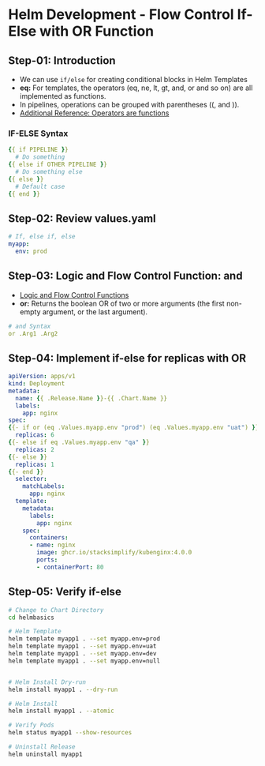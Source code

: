 # Helm Development - Flow Control If-Else with OR Function

## Step-01: Introduction

-  We can use `if/else` for creating conditional blocks in Helm Templates
- **eq:** For templates, the operators (eq, ne, lt, gt, and, or and so on) are all implemented as functions.
- In pipelines, operations can be grouped with parentheses ((, and )).
- [Additional Reference: Operators are functions](https://helm.sh/docs/chart_template_guide/functions_and_pipelines/#operators-are-functions)

### IF-ELSE Syntax

```yaml
{{ if PIPELINE }}
  # Do something
{{ else if OTHER PIPELINE }}
  # Do something else
{{ else }}
  # Default case
{{ end }}
```

## Step-02: Review values.yaml

```yaml
# If, else if, else
myapp:
  env: prod
```

## Step-03: Logic and Flow Control Function: and

- [Logic and Flow Control Functions](https://helm.sh/docs/chart_template_guide/function_list/#logic-and-flow-control-functions)
- **or:**  Returns the boolean OR of two or more arguments (the first non-empty argument, or the last argument).

```yaml
# and Syntax
or .Arg1 .Arg2

```
## Step-04: Implement if-else for replicas with OR

```yaml
apiVersion: apps/v1
kind: Deployment
metadata:
  name: {{ .Release.Name }}-{{ .Chart.Name }}
  labels:
    app: nginx
spec:
{{- if or (eq .Values.myapp.env "prod") (eq .Values.myapp.env "uat") }}
  replicas: 6
{{- else if eq .Values.myapp.env "qa" }}
  replicas: 2
{{- else }}
  replicas: 1
{{- end }}
  selector:
    matchLabels:
      app: nginx
  template:
    metadata:
      labels:
        app: nginx
    spec:
      containers:
      - name: nginx
        image: ghcr.io/stacksimplify/kubenginx:4.0.0
        ports:
        - containerPort: 80
```

## Step-05: Verify if-else

```sh
# Change to Chart Directory
cd helmbasics

# Helm Template
helm template myapp1 . --set myapp.env=prod
helm template myapp1 . --set myapp.env=uat
helm template myapp1 . --set myapp.env=dev
helm template myapp1 . --set myapp.env=null


# Helm Install Dry-run
helm install myapp1 . --dry-run

# Helm Install
helm install myapp1 . --atomic

# Verify Pods
helm status myapp1 --show-resources

# Uninstall Release
helm uninstall myapp1
```
